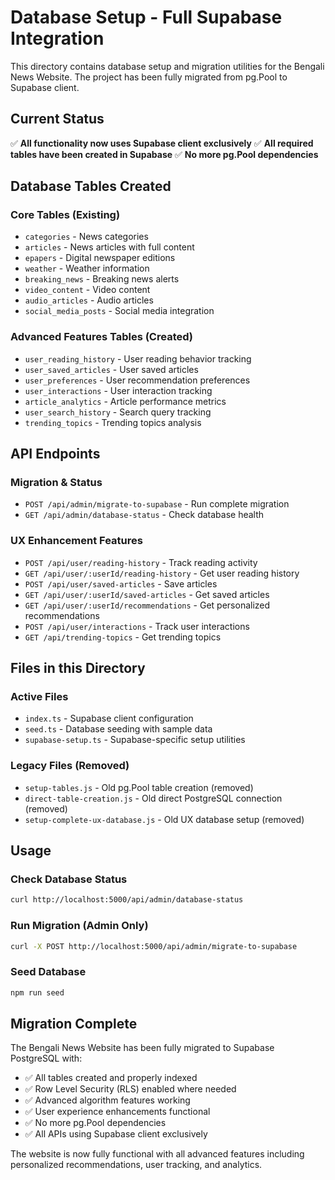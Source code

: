 # Database Setup - Full Supabase Integration

This directory contains database setup and migration utilities for the Bengali News Website. The project has been fully migrated from pg.Pool to Supabase client.

## Current Status
✅ **All functionality now uses Supabase client exclusively**
✅ **All required tables have been created in Supabase**
✅ **No more pg.Pool dependencies**

## Database Tables Created

### Core Tables (Existing)
- `categories` - News categories
- `articles` - News articles with full content
- `epapers` - Digital newspaper editions
- `weather` - Weather information
- `breaking_news` - Breaking news alerts
- `video_content` - Video content
- `audio_articles` - Audio articles
- `social_media_posts` - Social media integration

### Advanced Features Tables (Created)
- `user_reading_history` - User reading behavior tracking
- `user_saved_articles` - User saved articles
- `user_preferences` - User recommendation preferences
- `user_interactions` - User interaction tracking
- `article_analytics` - Article performance metrics
- `user_search_history` - Search query tracking
- `trending_topics` - Trending topics analysis

## API Endpoints

### Migration & Status
- `POST /api/admin/migrate-to-supabase` - Run complete migration
- `GET /api/admin/database-status` - Check database health

### UX Enhancement Features
- `POST /api/user/reading-history` - Track reading activity
- `GET /api/user/:userId/reading-history` - Get user reading history
- `POST /api/user/saved-articles` - Save articles
- `GET /api/user/:userId/saved-articles` - Get saved articles
- `GET /api/user/:userId/recommendations` - Get personalized recommendations
- `POST /api/user/interactions` - Track user interactions
- `GET /api/trending-topics` - Get trending topics

## Files in this Directory

### Active Files
- `index.ts` - Supabase client configuration
- `seed.ts` - Database seeding with sample data
- `supabase-setup.ts` - Supabase-specific setup utilities

### Legacy Files (Removed)
- `setup-tables.js` - Old pg.Pool table creation (removed)
- `direct-table-creation.js` - Old direct PostgreSQL connection (removed)
- `setup-complete-ux-database.js` - Old UX database setup (removed)

## Usage

### Check Database Status
```bash
curl http://localhost:5000/api/admin/database-status
```

### Run Migration (Admin Only)
```bash
curl -X POST http://localhost:5000/api/admin/migrate-to-supabase
```

### Seed Database
```bash
npm run seed
```

## Migration Complete

The Bengali News Website has been fully migrated to Supabase PostgreSQL with:
- ✅ All tables created and properly indexed
- ✅ Row Level Security (RLS) enabled where needed
- ✅ Advanced algorithm features working
- ✅ User experience enhancements functional
- ✅ No more pg.Pool dependencies
- ✅ All APIs using Supabase client exclusively

The website is now fully functional with all advanced features including personalized recommendations, user tracking, and analytics.